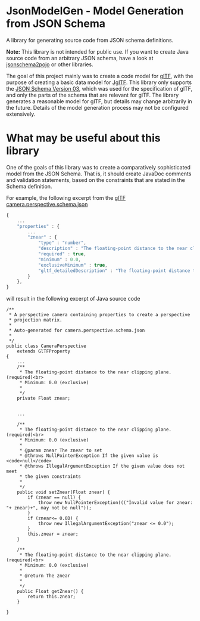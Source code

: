 # JsonModelGen - Model Generation from JSON Schema

A library for generating source code from JSON schema definitions.

**Note:** This library is not intended for public use. If you want to create
Java source code from an arbitrary JSON schema, have a look at 
[jsonschema2pojo](https://github.com/joelittlejohn/jsonschema2pojo) or
other libraries.

The goal of this project mainly was to create a code model for 
[glTF](https://github.com/KhronosGroup/glTF/), with the purpose
of creating a basic data model for [JglTF](https://github.com/javagl/JglTF). 
This library only supports the 
[JSON Schema Version 03](https://tools.ietf.org/html/draft-zyp-json-schema-03),
which was used for the specification of glTF, and only the parts of the
schema that are relevant for glTF. The library generates a reasonable model 
for glTF, but details may change arbitrarily in the future. Details of 
the model generation process may not be configured extensively.



# What may be useful about this library
  
One of the goals of this library was to create a comparatively sophisticated
model from the JSON Schema. That is, it should create JavaDoc comments and
validation statements, based on the constraints that are stated in the
Schema definition. 

For example, the following excerpt from the 
[glTF camera.perspective.schema.json](https://github.com/KhronosGroup/glTF/blob/master/specification/2.0/schema/camera.perspective.schema.json)

```javascript
{
    ...
    "properties" : {
        ...
        "znear" : {
            "type" : "number",
            "description" : "The floating-point distance to the near clipping plane.",
            "required" : true,
            "minimum" : 0.0,
            "exclusiveMinimum" : true,
            "gltf_detailedDescription" : "The floating-point distance to the near clipping plane.  zfar must be greater than znear."
        }
    },
}
```

will result in the following excerpt of Java source code 

```
/**
 * A perspective camera containing properties to create a perspective 
 * projection matrix. 
 * 
 * Auto-generated for camera.perspective.schema.json 
 * 
 */
public class CameraPerspective
    extends GlTFProperty
{
    ...
    /**
     * The floating-point distance to the near clipping plane. (required)<br> 
     * Minimum: 0.0 (exclusive) 
     * 
     */
    private Float znear;


    ...
    
    /**
     * The floating-point distance to the near clipping plane. (required)<br> 
     * Minimum: 0.0 (exclusive) 
     * 
     * @param znear The znear to set
     * @throws NullPointerException If the given value is <code>null</code>
     * @throws IllegalArgumentException If the given value does not meet
     * the given constraints
     * 
     */
    public void setZnear(Float znear) {
        if (znear == null) {
            throw new NullPointerException((("Invalid value for znear: "+ znear)+", may not be null"));
        }
        if (znear<= 0.0D) {
            throw new IllegalArgumentException("znear <= 0.0");
        }
        this.znear = znear;
    }

    /**
     * The floating-point distance to the near clipping plane. (required)<br> 
     * Minimum: 0.0 (exclusive) 
     * 
     * @return The znear
     * 
     */
    public Float getZnear() {
        return this.znear;
    }

}
``` 


